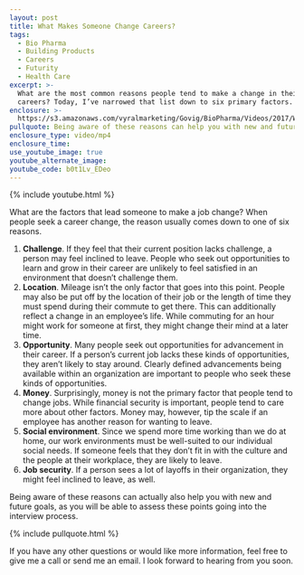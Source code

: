 ```yaml
---
layout: post
title: What Makes Someone Change Careers?
tags:
  - Bio Pharma
  - Building Products
  - Careers
  - Futurity
  - Health Care
excerpt: >-
  What are the most common reasons people tend to make a change in their
  careers? Today, I’ve narrowed that list down to six primary factors.
enclosure: >-
  https://s3.amazonaws.com/vyralmarketing/Govig/BioPharma/Videos/2017/Why+People+Change+Careers.mp4
pullquote: Being aware of these reasons can help you with new and future goals.
enclosure_type: video/mp4
enclosure_time:
use_youtube_image: true
youtube_alternate_image:
youtube_code: b0t1Lv_EDeo
---
```



{% include youtube.html %}

What are the factors that lead someone to make a job change? When people seek a career change, the reason usually comes down to one of six reasons.

1. **Challenge**. If they feel that their current position lacks challenge, a person may feel inclined to leave. People who seek out opportunities to learn and grow in their career are unlikely to feel satisfied in an environment that doesn’t challenge them.
2. **Location**. Mileage isn’t the only factor that goes into this point. People may also be put off by the location of their job or the length of time they must spend during their commute to get there. This can additionally reflect a change in an employee’s life. While commuting for an hour might work for someone at first, they might change their mind at a later time.
3. **Opportunity**. Many people seek out opportunities for advancement in their career. If a person’s current job lacks these kinds of opportunities, they aren’t likely to stay around. Clearly defined advancements being available within an organization are important to people who seek these kinds of opportunities.
4. **Money**. Surprisingly, money is not the primary factor that people tend to change jobs. While financial security is important, people tend to care more about other factors. Money may, however, tip the scale if an employee has another reason for wanting to leave.
5. **Social environment**. Since we spend more time working than we do at home, our work environments must be well-suited to our individual social needs. If someone feels that they don’t fit in with the culture and the people at their workplace, they are likely to leave.
6. **Job security**. If a person sees a lot of layoffs in their organization, they might feel inclined to leave, as well.

Being aware of these reasons can actually also help you with new and future goals, as you will be able to assess these points going into the interview process.

{% include pullquote.html %}

If you have any other questions or would like more information, feel free to give me a call or send me an email. I look forward to hearing from you soon.